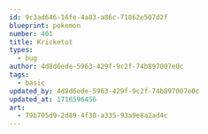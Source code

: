 ```yaml
---
id: 9c3ad646-16fe-4a83-a86c-71862e507d2f
blueprint: pokemon
number: 401
title: Kricketot
types:
  - bug
author: 4d8d6ede-5963-429f-9c2f-74b897007e0c
tags:
  - basic
updated_by: 4d8d6ede-5963-429f-9c2f-74b897007e0c
updated_at: 1716596456
art:
  - 79b705d9-2d89-4f30-a335-93a9e8a2ad4c
---
```

